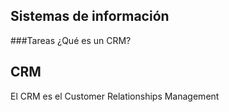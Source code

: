 ## Sistemas de información

###Tareas
¿Qué es un CRM?
## CRM
El CRM es el Customer Relationships Management
